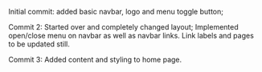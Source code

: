 Initial commit: added basic navbar, logo and menu toggle button;

Commit 2: Started over and completely changed layout; Implemented open/close menu on navbar as well as navbar links. Link labels and pages to be updated still. 

Commit 3: Added content and styling to home page.